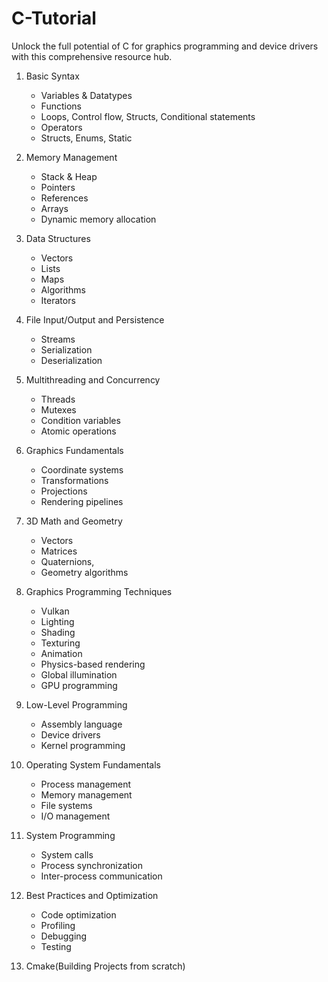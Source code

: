 # C-Tutorial

   Unlock the full potential of C for graphics programming and device drivers with this comprehensive resource hub.

1. Basic Syntax
	- Variables & Datatypes
    - Functions
	- Loops, Control flow, Structs, Conditional statements
	- Operators
	- Structs, Enums, Static

2. Memory Management
	- Stack & Heap
	- Pointers
	- References
	- Arrays
	- Dynamic memory allocation

3. Data Structures
	- Vectors
	- Lists
	- Maps
	- Algorithms
	- Iterators

4. File Input/Output and Persistence
	- Streams
	- Serialization
	- Deserialization

5. Multithreading and Concurrency
	- Threads
	- Mutexes
	- Condition variables
	- Atomic operations

6. Graphics Fundamentals
	- Coordinate systems 
	- Transformations
	- Projections 
	- Rendering pipelines

7. 3D Math and Geometry
	- Vectors 
	- Matrices 
	- Quaternions, 
	- Geometry algorithms

8. Graphics Programming Techniques
	- Vulkan
	- Lighting 
	- Shading 
	- Texturing 
	- Animation
	- Physics-based rendering
	- Global illumination 
	- GPU programming

9. Low-Level Programming
	- Assembly language
	- Device drivers 
	- Kernel programming

10. Operating System Fundamentals
	- Process management 
	- Memory management 
	- File systems 
	- I/O management

11. System Programming
	- System calls
	- Process synchronization 
	- Inter-process communication

12. Best Practices and Optimization
	- Code optimization
	- Profiling
	- Debugging
	- Testing

13. Cmake(Building Projects from scratch)
